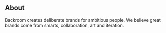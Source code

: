 ## About

Backroom creates deliberate brands for ambitious people. We believe great brands come from smarts, collaboration, art and iteration.
